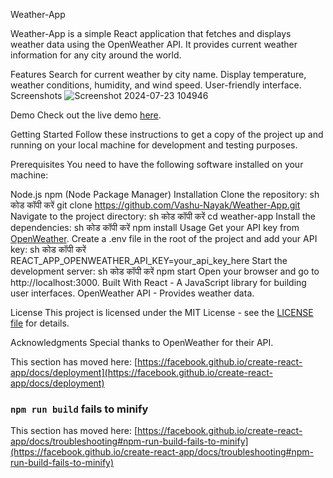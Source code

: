 Weather-App

Weather-App is a simple React application that fetches and displays weather data using the OpenWeather API. It provides current weather information for any city around the world.

Features
Search for current weather by city name.
Display temperature, weather conditions, humidity, and wind speed.
User-friendly interface.
Screenshots
![Screenshot 2024-07-23 104946](https://github.com/user-attachments/assets/9b6aebfc-7390-45c6-96c8-3cedc3762024)

Demo
Check out the live demo [here](https://reactweather0.netlify.app/).

Getting Started
Follow these instructions to get a copy of the project up and running on your local machine for development and testing purposes.

Prerequisites
You need to have the following software installed on your machine:

Node.js
npm (Node Package Manager)
Installation
Clone the repository:
sh
कोड कॉपी करें
git clone https://github.com/Vashu-Nayak/Weather-App.git
Navigate to the project directory:
sh
कोड कॉपी करें
cd weather-app
Install the dependencies:
sh
कोड कॉपी करें
npm install
Usage
Get your API key from [OpenWeather](https://openweathermap.org/api).
Create a .env file in the root of the project and add your API key:
sh
कोड कॉपी करें
REACT_APP_OPENWEATHER_API_KEY=your_api_key_here
Start the development server:
sh
कोड कॉपी करें
npm start
Open your browser and go to http://localhost:3000.
Built With
React - A JavaScript library for building user interfaces.
OpenWeather API - Provides weather data.

License
This project is licensed under the MIT License - see the [LICENSE file]() for details.

Acknowledgments
Special thanks to OpenWeather for their API.


This section has moved here: [https://facebook.github.io/create-react-app/docs/deployment](https://facebook.github.io/create-react-app/docs/deployment)

### `npm run build` fails to minify

This section has moved here: [https://facebook.github.io/create-react-app/docs/troubleshooting#npm-run-build-fails-to-minify](https://facebook.github.io/create-react-app/docs/troubleshooting#npm-run-build-fails-to-minify)
